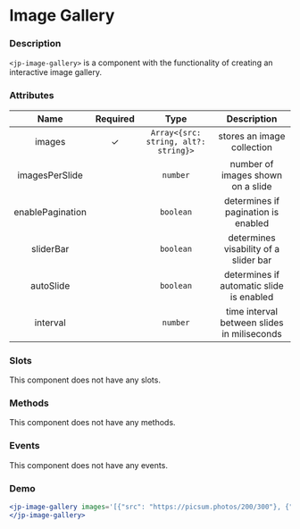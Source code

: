 # Image Gallery

### Description

`<jp-image-gallery>` is a component with the functionality of creating an interactive image gallery.

### Attributes

| **Name** | **Required** | **Type** | **Description** |
| :----: | :----: | :---: | :---: |
| images | ✓ | `Array<{src: string, alt?: string}>` | stores an image collection |
| imagesPerSlide | | `number` | number of images shown on a slide |
| enablePagination | | `boolean` | determines if pagination is enabled |
| sliderBar | | `boolean` | determines visability of a slider bar |
| autoSlide | | `boolean` | determines if automatic slide is enabled |
| interval | | `number` | time interval between slides in miliseconds |
  
### Slots

This component does not have any slots.


### Methods

This component does not have any methods.


### Events

This component does not have any events. 

### Demo

```jsx live
<jp-image-gallery images='[{"src": "https://picsum.photos/200/300"}, {"src": "https://picsum.photos/200/200"}, {"src": "https://picsum.photos/300/300"}]'>
</jp-image-gallery>
```